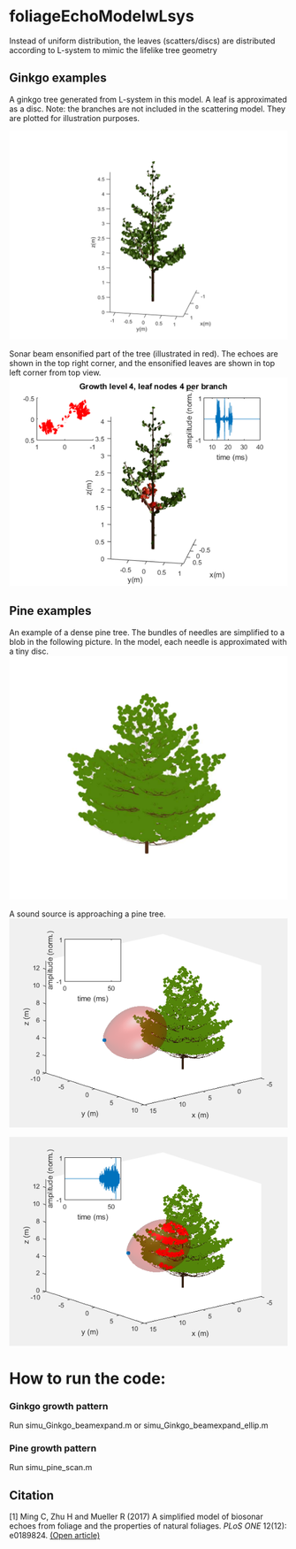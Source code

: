 # foliageEchoModelwLsys
Instead of uniform distribution, the leaves (scatters/discs) are distributed according to L-system to mimic the lifelike tree geometry
## Ginkgo examples
A ginkgo tree generated from L-system in this model. A leaf is approximated as a disc. Note: the branches are not included in the scattering model. They are plotted for illustration purposes.

![a Ginkgo tree grown in L-system](/figures/ginkgoNreps5.png)


Sonar beam ensonified part of the tree (illustrated in red). The echoes are shown in the top right corner, and the ensonified leaves are shown in top left corner from top view.
![a Ginkgo tree with echoes](/figures/clustered.png)

## Pine examples
An example of a dense pine tree. The bundles of needles are simplified to a blob in the following picture. In the model, each needle is approximated with a tiny disc.
![a dense pine tree](/figures/pine_wleafColor_cropped.png)

A sound source is approaching a pine tree.
![approach1](/figures/pine_appro1.png)

![approach2](/figures/pine_appro5.png)

# How to run the code:
### Ginkgo growth pattern
Run simu_Ginkgo_beamexpand.m or simu_Ginkgo_beamexpand_ellip.m

### Pine growth pattern
Run simu_pine_scan.m

## Citation
[1] Ming C, Zhu H and Mueller R (2017) A simplified model of biosonar echoes from foliage and the
properties of natural foliages. *PLoS ONE* 12(12): e0189824. [(Open article)](https://journals.plos.org/plosone/article/file?type=printable&id=10.1371/journal.pone.0189824)
